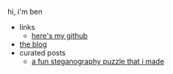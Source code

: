 ---
---

hi, i'm ben

- links
    - [here's my github](https://github.com/blquinn)
- [the blog](./blog)
- curated posts
    - [a fun steganography puzzle that i made](./blog/steganography-puzzle)
